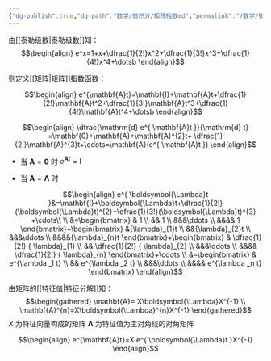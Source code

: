 ```yaml
---
{"dg-publish":true,"dg-path":"数学/微积分/矩阵指数md","permalink":"/数学/微积分/矩阵指数md/","dgPassFrontmatter":true,"noteIcon":"","created":"2024-08-08T12:52:50.248+08:00","updated":"2024-08-08T22:23:50.529+08:00"}
---
```


由[[泰勒级数\|泰勒级数]]知：
$$\begin{align}
e^x=1+x+\dfrac{1}{2!}x^2+\dfrac{1}{3!}x^3+\dfrac{1}{4!}x^4+\dotsb
\end{align}$$

则定义[[矩阵\|矩阵]]指数函数：

$$\begin{align}
e^{\mathbf{A}t}=\mathbf{I}+\mathbf{A}t+\dfrac{1}{2!}\mathbf{A}t^2+\dfrac{1}{3!}\mathbf{A}t^3+\dfrac{1}{4!}\mathbf{A}t^4+\dotsb
\end{align}$$

$$\begin{align}
\dfrac{\mathrm{d} e^{ \mathbf{A}t }}{\mathrm{d} t}  =\mathbf{0}+\mathbf{A}+\mathbf{A}^{2}t+ \dfrac{1}{2!}\mathbf{A}^{3}t+\cdots=\mathbf{A}(e^{ \mathbf{A}t })
\end{align}$$


- 当 $\mathbf{A}=\mathbf{0}$  时   $e^{ \mathbf{A}t }=\mathbf{I}$

- 当 $\mathbf{A}=\boldsymbol{\Lambda}$  时

$$\begin{align}
e^{ \boldsymbol{\Lambda}t }&=\mathbf{I}+\boldsymbol{\Lambda}t+\dfrac{1}{2!}(\boldsymbol{\Lambda}t)^{2}+\dfrac{1}{3!}(\boldsymbol{\Lambda}t)^{3} +\cdots\\ \\
&=\begin{bmatrix}  
 & 1 \\ 
 && 1 \\ 
 &&&\ddots \\ 
 &&&& 1 \end{bmatrix}+\begin{bmatrix}  
	 &{\lambda}_{1}t \\ 
	 &&{\lambda}_{2}t \\ 
 &&&\ddots \\ 
	 &&&&{\lambda}_{n}t \end{bmatrix}+\begin{bmatrix}  
 & \dfrac{1}{2!} { \lambda}_{1} \\ 
 && \dfrac{1}{2!} { \lambda}_{2} \\ 
 &&&\ddots \\ 
 &&&& \dfrac{1}{2!} { \lambda}_{n} \end{bmatrix}+\cdots \\
&=\begin{bmatrix}  
 & e^{\lambda _1 t} \\ 
 && e^{\lambda _2 t} \\ 
 &&&\ddots \\ 
 &&&& e^{\lambda _n t} \end{bmatrix}
\end{align}$$ 

由矩阵的[[特征值\|特征分解]]知：
$$\begin{gathered}
\mathbf{A}= X\boldsymbol{\Lambda}X^{-1} \\
\mathbf{A}^{n}=X\boldsymbol{\Lambda}^{n}X^{-1}
\end{gathered}$$
$X$ 为特征向量构成的矩阵
$\boldsymbol{\Lambda}$ 为特征值为主对角线的对角矩阵

$$\begin{align}
e^{\mathbf{A}t}=X e^{ \boldsymbol{\Lambda}t }X^{-1}
\end{align}$$




